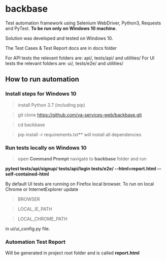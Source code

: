# backbase

Test automation framework using Selenium WebDriver, Python3, Requests and PyTest. **To be run only on Windows 10 machine.**

Solution was developed and tested on Windows 10.

The Test Cases & Test Report docs are in docs folder

For API tests the relevant folders are: api/, tests/api/ and utilities/
For UI tests the relevant folders are: ui/, tests/e2e/ and utilities/

## How to run automation

### Install steps for Windows 10

> install Python 3.7 (including pip)

> git clone https://github.com/va-services-web/backbase.git

> cd backbase

> pip install -r requirements.txt** will install all dependencies

### Run tests locally on Windows 10

> open **Command Prompt** navigate to **backbase** folder and run
>
**pytest tests/api/signup/ tests/api/login tests/e2e/ --html=report.html --self-contained-html**

By default UI tests are running on Firefox local browser. To run on local Chrome or InternetExplorer update

> BROWSER 

> LOCAL_IE_PATH 

> LOCAL_CHROME_PATH

in ui/ui_config.py file.

### Automation Test Report
Will be generated in project root folder and is called **report.html**
 